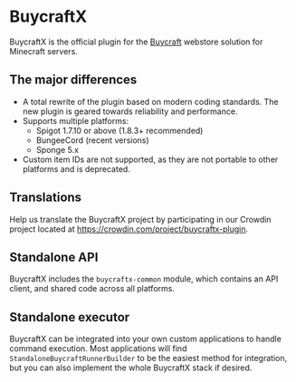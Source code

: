# BuycraftX

BuycraftX is the official plugin for the [Buycraft](https://www.buycraft.net) webstore solution for Minecraft servers.

## The major differences

* A total rewrite of the plugin based on modern coding standards. The new plugin is geared towards reliability and performance.
* Supports multiple platforms:
  * Spigot 1.7.10 or above (1.8.3+ recommended)
  * BungeeCord (recent versions)
  * Sponge 5.x
* Custom item IDs are not supported, as they are not portable to other platforms and is deprecated.

## Translations

Help us translate the BuycraftX project by participating in our Crowdin project located at https://crowdin.com/project/buycraftx-plugin.

## Standalone API

BuycraftX includes the `buycraftx-common` module, which contains an API client, and shared code across all platforms.

## Standalone executor

BuycraftX can be integrated into your own custom applications to handle command execution. Most applications will
find `StandaloneBuycraftRunnerBuilder` to be the easiest method for integration, but you can also implement the whole
BuycraftX stack if desired.
